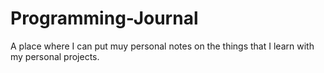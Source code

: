# Programming-Journal
A place where I can put muy personal notes on the things that I learn with my personal projects.
